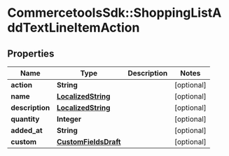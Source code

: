 # CommercetoolsSdk::ShoppingListAddTextLineItemAction

## Properties
Name | Type | Description | Notes
------------ | ------------- | ------------- | -------------
**action** | **String** |  | [optional] 
**name** | [**LocalizedString**](LocalizedString.md) |  | [optional] 
**description** | [**LocalizedString**](LocalizedString.md) |  | [optional] 
**quantity** | **Integer** |  | [optional] 
**added_at** | **String** |  | [optional] 
**custom** | [**CustomFieldsDraft**](CustomFieldsDraft.md) |  | [optional] 

